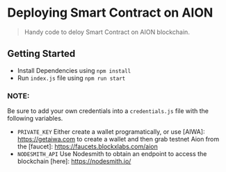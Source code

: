 # Deploying Smart Contract on AION

> Handy code to deloy Smart Contract on AION blockchain.

## Getting Started

- Install Dependencies using `npm install`
- Run `index.js` file using `npm run start`

### NOTE:

Be sure to add your own credentials into a `credentials.js` file with the following variables.

- `PRIVATE_KEY` Either create a wallet programatically, or use [AIWA]: https://getaiwa.com to create a wallet and then grab testnet Aion from the [faucet]: https://faucets.blockxlabs.com/aion
- `NODESMITH_API` Use Nodesmith to obtain an endpoint to access the blockchain [here]: https://nodesmith.io/
